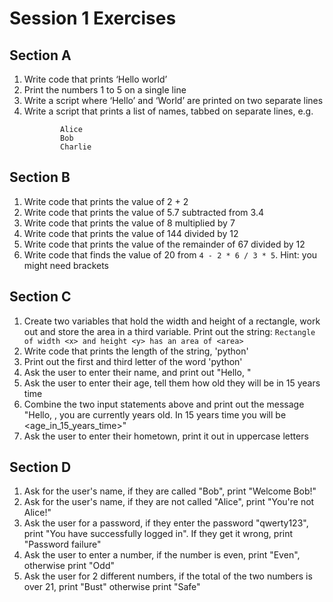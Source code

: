 # Session 1 Exercises
## Section A
1. Write code that prints ‘Hello world’
2. Print the numbers 1 to 5 on a single line
3. Write a script where ‘Hello’ and ‘World’ are printed on two separate lines
4. Write a script that prints a list of names, tabbed on separate lines, e.g.
    ```My List of Names:
            Alice
            Bob
            Charlie
    ```

## Section B
1. Write code that prints the value of 2 + 2
2. Write code that prints the value of 5.7 subtracted from 3.4
3. Write code that prints the value of 8 multiplied by 7
4. Write code that prints the value of 144 divided by 12
5. Write code that prints the value of the remainder of 67 divided by 12
6. Write code that finds the value of 20 from `4 - 2 * 6 / 3 * 5`. Hint: you might need brackets

## Section C
1. Create two variables that hold the width and height of a rectangle, work out and store the area in a third variable. Print out the string: `Rectangle of width <x> and height <y> has an area of <area>`
2. Write code that prints the length of the string, 'python'
3. Print out the first and third letter of the word 'python'
4. Ask the user to enter their name, and print out "Hello, <name>"
5. Ask the user to enter their age, tell them how old they will be in 15 years time
6. Combine the two input statements above and print out the message "Hello, <name>, you are currently <age> years old. In 15 years time you will be <age_in_15_years_time>"
7. Ask the user to enter their hometown, print it out in uppercase letters

## Section D
1. Ask for the user's name, if they are called "Bob", print "Welcome Bob!"
2. Ask for the user's name, if they are not called "Alice", print "You're not Alice!"
3. Ask the user for a password, if they enter the password "qwerty123", print "You have successfully logged in". If they get it wrong, print "Password failure"
4. Ask the user to enter a number, if the number is even, print "Even", otherwise print "Odd"
5. Ask the user for 2 different numbers, if the total of the two numbers is over 21, print "Bust" otherwise print "Safe"
